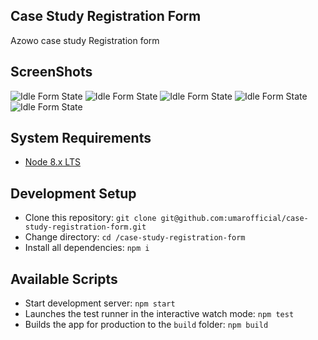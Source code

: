 ## Case Study Registration Form
Azowo case study Registration form

## ScreenShots
![Idle Form State](https://user-images.githubusercontent.com/12496663/57967570-c9b9f100-7958-11e9-8640-2abf007a3a55.png)
![Idle Form State](https://user-images.githubusercontent.com/12496663/57967577-d76f7680-7958-11e9-837d-be090bcb5d12.png)
![Idle Form State](https://user-images.githubusercontent.com/12496663/57967586-e0604800-7958-11e9-868c-65a16aa2acf3.png)
![Idle Form State](https://user-images.githubusercontent.com/12496663/57967588-e9511980-7958-11e9-8446-35f8c09679e3.png)
![Idle Form State](https://user-images.githubusercontent.com/12496663/57967592-ee15cd80-7958-11e9-8307-f98a6c90ea8b.png)

## System Requirements
- [Node 8.x LTS](https://nodejs.org/en/blog/release/v8.16.0/)

## Development Setup
- Clone this repository: `git clone git@github.com:umarofficial/case-study-registration-form.git`
- Change directory: `cd /case-study-registration-form`
- Install all dependencies: `npm i`


## Available Scripts
- Start development server: `npm start`
- Launches the test runner in the interactive watch mode: `npm test`
- Builds the app for production to the `build` folder: `npm build`
